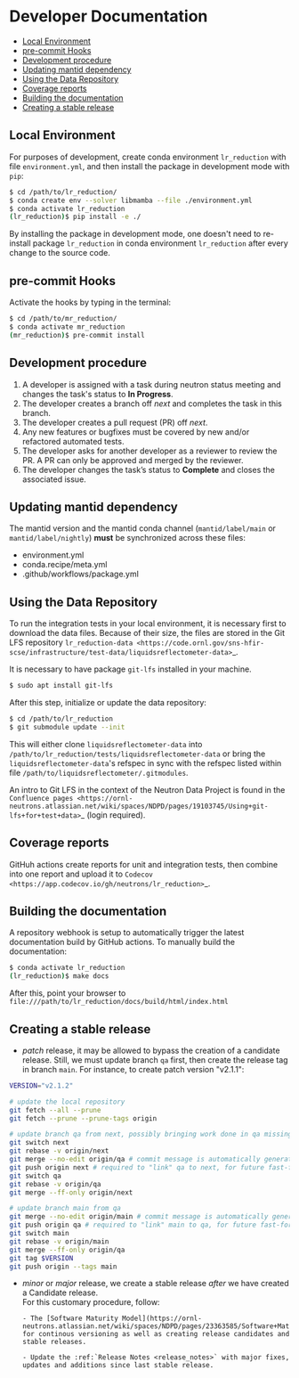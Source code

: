 # Developer Documentation

- [Local Environment](#local-environment)
- [pre-commit Hooks](#pre-commit-hooks)
- [Development procedure](#development-procedure)
- [Updating mantid dependency](#updating-mantid-dependency)
- [Using the Data Repository](#using-the-data-repository)
- [Coverage reports](#coverage-reports)
- [Building the documentation](#building-the-documentation)
- [Creating a stable release](#creating-a-stable-release)

## Local Environment

For purposes of development, create conda environment `lr_reduction` with file `environment.yml`, and then
install the package in development mode with `pip`:

```bash
$ cd /path/to/lr_reduction/
$ conda create env --solver libmamba --file ./environment.yml
$ conda activate lr_reduction
(lr_reduction)$ pip install -e ./
```

By installing the package in development mode, one doesn't need to re-install package `lr_reduction` in conda
environment `lr_reduction` after every change to the source code.

## pre-commit Hooks

Activate the hooks by typing in the terminal:

```bash
$ cd /path/to/mr_reduction/
$ conda activate mr_reduction
(mr_reduction)$ pre-commit install
```

## Development procedure

1. A developer is assigned with a task during neutron status meeting and changes the task's status to **In Progress**.
2. The developer creates a branch off _next_ and completes the task in this branch.
3. The developer creates a pull request (PR) off _next_.
4. Any new features or bugfixes must be covered by new and/or refactored automated tests.
5. The developer asks for another developer as a reviewer to review the PR.
   A PR can only be approved and merged by the reviewer.
6. The developer changes the task’s status to **Complete** and closes the associated issue.

## Updating mantid dependency

The mantid version and the mantid conda channel (`mantid/label/main` or `mantid/label/nightly`) **must** be
synchronized across these files:

- environment.yml
- conda.recipe/meta.yml
- .github/workflows/package.yml

## Using the Data Repository

To run the integration tests in your local environment, it is necessary first to download the data files.
Because of their size, the files are stored in the Git LFS repository
`lr_reduction-data <https://code.ornl.gov/sns-hfir-scse/infrastructure/test-data/liquidsreflectometer-data>`\_.

It is necessary to have package `git-lfs` installed in your machine.

```bash
$ sudo apt install git-lfs
```

After this step, initialize or update the data repository:

```bash
$ cd /path/to/lr_reduction
$ git submodule update --init
```

This will either clone `liquidsreflectometer-data` into `/path/to/lr_reduction/tests/liquidsreflectometer-data` or
bring the `liquidsreflectometer-data`'s refspec in sync with the refspec listed within file
`/path/to/liquidsreflectometer/.gitmodules`.

An intro to Git LFS in the context of the Neutron Data Project is found in the
`Confluence pages <https://ornl-neutrons.atlassian.net/wiki/spaces/NDPD/pages/19103745/Using+git-lfs+for+test+data>`\_
(login required).

## Coverage reports

GitHuh actions create reports for unit and integration tests, then combine into one report and upload it to
`Codecov <https://app.codecov.io/gh/neutrons/lr_reduction>`\_.

## Building the documentation

A repository webhook is setup to automatically trigger the latest documentation build by GitHub actions.
To manually build the documentation:

```bash
$ conda activate lr_reduction
(lr_reduction)$ make docs
```

After this, point your browser to
`file:///path/to/lr_reduction/docs/build/html/index.html`

## Creating a stable release

- _patch_ release, it may be allowed to bypass the creation of a candidate release.
  Still, we must update branch `qa` first, then create the release tag in branch `main`.
  For instance, to create patch version "v2.1.1":

```bash
VERSION="v2.1.2"

# update the local repository
git fetch --all --prune
git fetch --prune --prune-tags origin

# update branch qa from next, possibly bringing work done in qa missing in next
git switch next
git rebase -v origin/next
git merge --no-edit origin/qa # commit message is automatically generated
git push origin next # required to "link" qa to next, for future fast-forward
git switch qa
git rebase -v origin/qa
git merge --ff-only origin/next

# update branch main from qa
git merge --no-edit origin/main # commit message is automatically generated
git push origin qa # required to "link" main to qa, for future fast-forward
git switch main
git rebase -v origin/main
git merge --ff-only origin/qa
git tag $VERSION
git push origin --tags main
```

- _minor_ or _major_ release, we create a stable release _after_ we have created a Candidate release.  
  For this customary procedure, follow:

      - The [Software Maturity Model](https://ornl-neutrons.atlassian.net/wiki/spaces/NDPD/pages/23363585/Software+Maturity+Model) for continous versioning as well as creating release candidates and stable releases.

      - Update the :ref:`Release Notes <release_notes>` with major fixes, updates and additions since last stable release.
